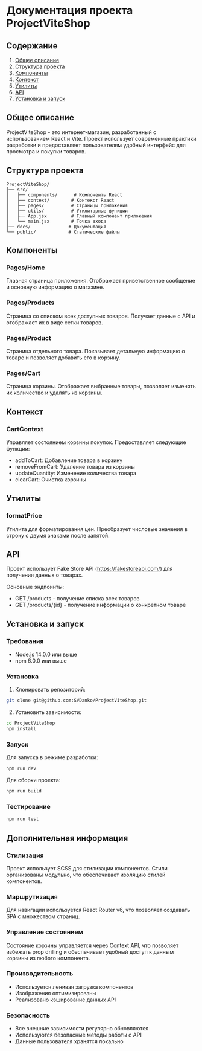# Документация проекта ProjectViteShop

## Содержание
1. [Общее описание](#общее-описание)
2. [Структура проекта](#структура-проекта)
3. [Компоненты](#компоненты)
4. [Контекст](#контекст)
5. [Утилиты](#утилиты)
6. [API](#api)
7. [Установка и запуск](#установка-и-запуск)

## Общее описание
ProjectViteShop - это интернет-магазин, разработанный с использованием React и Vite. Проект использует современные практики разработки и предоставляет пользователям удобный интерфейс для просмотра и покупки товаров.

## Структура проекта
```
ProjectViteShop/
├── src/
│   ├── components/      # Компоненты React
│   ├── context/        # Контекст React
│   ├── pages/          # Страницы приложения
│   ├── utils/          # Утилитарные функции
│   ├── App.jsx         # Главный компонент приложения
│   └── main.jsx        # Точка входа
├── docs/              # Документация
└── public/            # Статические файлы
```

## Компоненты

### Pages/Home
Главная страница приложения. Отображает приветственное сообщение и основную информацию о магазине.

### Pages/Products
Страница со списком всех доступных товаров. Получает данные с API и отображает их в виде сетки товаров.

### Pages/Product
Страница отдельного товара. Показывает детальную информацию о товаре и позволяет добавить его в корзину.

### Pages/Cart
Страница корзины. Отображает выбранные товары, позволяет изменять их количество и удалять из корзины.

## Контекст

### CartContext
Управляет состоянием корзины покупок. Предоставляет следующие функции:
- addToCart: Добавление товара в корзину
- removeFromCart: Удаление товара из корзины
- updateQuantity: Изменение количества товара
- clearCart: Очистка корзины

## Утилиты

### formatPrice
Утилита для форматирования цен. Преобразует числовые значения в строку с двумя знаками после запятой.

## API
Проект использует Fake Store API (https://fakestoreapi.com/) для получения данных о товарах.

Основные эндпоинты:
- GET /products - получение списка всех товаров
- GET /products/{id} - получение информации о конкретном товаре

## Установка и запуск

### Требования
- Node.js 14.0.0 или выше
- npm 6.0.0 или выше

### Установка
1. Клонировать репозиторий:
```bash
git clone git@github.com:SVDanko/ProjectViteShop.git
```

2. Установить зависимости:
```bash
cd ProjectViteShop
npm install
```

### Запуск
Для запуска в режиме разработки:
```bash
npm run dev
```

Для сборки проекта:
```bash
npm run build
```

### Тестирование
```bash
npm run test
```

## Дополнительная информация

### Стилизация
Проект использует SCSS для стилизации компонентов. Стили организованы модульно, что обеспечивает изоляцию стилей компонентов.

### Маршрутизация
Для навигации используется React Router v6, что позволяет создавать SPA с множеством страниц.

### Управление состоянием
Состояние корзины управляется через Context API, что позволяет избежать prop drilling и обеспечивает удобный доступ к данным корзины из любого компонента.

### Производительность
- Используется ленивая загрузка компонентов
- Изображения оптимизированы
- Реализовано кэширование данных API

### Безопасность
- Все внешние зависимости регулярно обновляются
- Используются безопасные методы работы с API
- Данные пользователя хранятся локально
